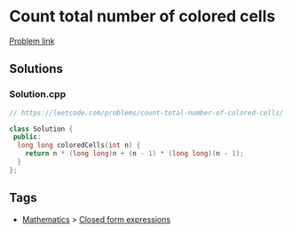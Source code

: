 # Count total number of colored cells

[Problem link](https://leetcode.com/problems/count-total-number-of-colored-cells/)

## Solutions


### Solution.cpp
```cpp
// https://leetcode.com/problems/count-total-number-of-colored-cells/

class Solution {
 public:
  long long coloredCells(int n) {
    return n * (long long)n + (n - 1) * (long long)(n - 1);
  }
};
```
## Tags

* [Mathematics](/README.md#Mathematics) > [Closed form expressions](/README.md#Mathematics-Closed_form_expressions)
